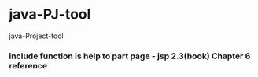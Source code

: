 # java-PJ-tool
java-Project-tool

### include function is help to part page - jsp 2.3(book) Chapter 6 reference
